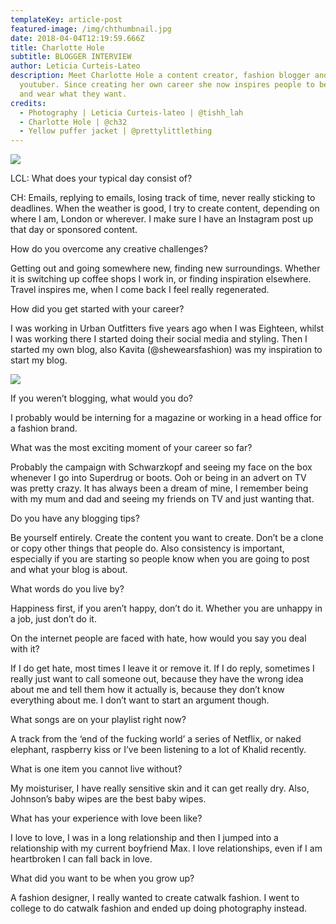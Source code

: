 ```yaml
---
templateKey: article-post
featured-image: /img/chthumbnail.jpg
date: 2018-04-04T12:19:59.666Z
title: Charlotte Hole
subtitle: BLOGGER INTERVIEW
author: Leticia Curteis-Lateo
description: Meet Charlotte Hole a content creator, fashion blogger and
  youtuber. Since creating her own career she now inspires people to be positive
  and wear what they want.
credits:
  - Photography | Leticia Curteis-lateo | @tishh_lah
  - Charlotte Hole | @ch32
  - Yellow puffer jacket | @prettylittlething
---
```

![](/img/ch2.jpg)

LCL: What does your typical day consist of?

CH: Emails, replying to emails, losing track of time, never really sticking to deadlines. When the weather is good, I try to create content, depending on where I am, London or wherever. I make sure I have an Instagram post up that day or sponsored content.

How do you overcome any creative challenges?

Getting out and going somewhere new, finding new surroundings. Whether it is switching up coffee shops I work in, or finding inspiration elsewhere. Travel inspires me, when I come back I feel really regenerated.

How did you get started with your career?

I was working in Urban Outfitters five years ago when I was Eighteen, whilst I was working there I started doing their social media and styling. Then I started my own blog, also Kavita (@shewearsfashion) was my inspiration to start my blog.

![](/img/ch3.jpg)

If you weren’t blogging, what would you do?

I probably would be interning for a magazine or working in a head office for a fashion brand.

What was the most exciting moment of your career so far?

Probably the campaign with Schwarzkopf and seeing my face on the box whenever I go into Superdrug or boots. Ooh or being in an advert on TV was pretty crazy. It has always been a dream of mine, I remember being with my mum and dad and seeing my friends on TV and just wanting that.

Do you have any blogging tips?

Be yourself entirely. Create the content you want to create. Don’t be a clone or copy other things that people do. Also consistency is important, especially if you are starting so people know when you are going to post and what your blog is about.

What words do you live by?

Happiness first, if you aren’t happy, don’t do it. Whether you are unhappy in a job, just don’t do it.



On the internet people are faced with hate, how would you say you deal with it?

If I do get hate, most times I leave it or remove it. If I do reply, sometimes I really just want to call someone out, because they have the wrong idea about me and tell them how it actually is, because they don’t know everything about me. I don’t want to start an argument though.

What songs are on your playlist right now?

A track from the ‘end of the fucking world’ a series of Netflix, or naked elephant, raspberry kiss or I’ve been listening to a lot of Khalid recently.

What is one item you cannot live without?

My moisturiser, I have really sensitive skin and it can get really dry. Also, Johnson’s baby wipes are the best baby wipes.

What has your experience with love been like?

I love to love, I was in a long relationship and then I jumped into a relationship with my current boyfriend Max. I love relationships, even if I am heartbroken I can fall back in love.

What did you want to be when you grow up?

A fashion designer, I really wanted to create catwalk fashion. I went to college to do catwalk fashion and ended up doing photography instead.